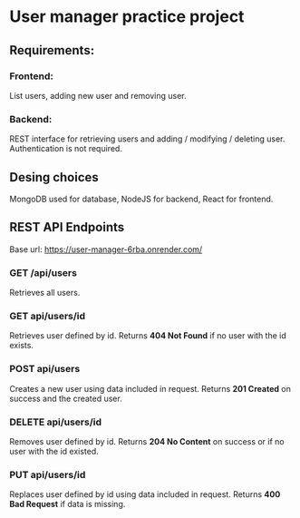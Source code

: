 # User manager practice project

## Requirements:

### Frontend:
List users, adding new user and removing user.

### Backend:
REST interface for retrieving users and adding / modifying / deleting user.
Authentication is not required.

## Desing choices 
MongoDB used for database, NodeJS for backend, React for frontend.


## REST API Endpoints
Base url: https://user-manager-6rba.onrender.com/

### GET /api/users
Retrieves all users.

### GET api/users/id  
Retrieves user defined by id. Returns __404 Not Found__ if no user with the id exists.

### POST api/users
Creates a new user using data included in request. Returns __201 Created__ on success and the created user.

### DELETE api/users/id
Removes user defined by id. Returns __204 No Content__ on success or if no user with the id existed.

### PUT api/users/id  
Replaces user defined by id using data included in request. Returns __400 Bad Request__ if data is missing.
